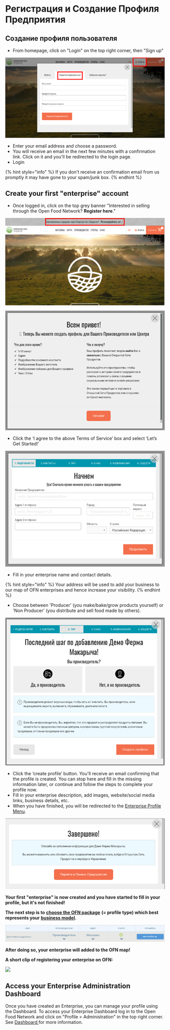 # Регистрация и Создание Профиля Предприятия

## Создание профиля пользователя

* From homepage, click on "Login" on the top right corner, then "Sign up" 

![](../.gitbook/assets/loginsetup.jpg)

* Enter your email address and choose a password.
* You will receive an email in the next few minutes with a confirmation link. Click on it and you'll be redirected to the login page.  
* Login

{% hint style="info" %}
If you don't receive an confirmation email from us promptly it may have gone to your spam/junk box.
{% endhint %}

## Create your first "enterprise" account

* Once logged in, click on the top grey banner "Interested in selling through the Open Food Network? **Register here**."

![](../.gitbook/assets/registerenterprise.jpg)

![](../.gitbook/assets/welcome1.jpg)

* Click the ‘I agree to the above Terms of Service’ box and select ‘Let’s Get Started!’

![](../.gitbook/assets/letsgetstarted.jpg)

* Fill in your enterprise name and contact details.

{% hint style="info" %}
Your address will be used to add your business to our map of OFN enterprises and hence increase your visibility.
{% endhint %}

* Choose between 'Producer' \(you make/bake/grow products yourself\) or 'Non Producer' \(you distribute and sell food made by others\).

![](../.gitbook/assets/laststep.jpg)

* Click the ‘create profile’ button.  You'll receive an email confirming that the profile is created. You can stop here and fill in the missing information later, or continue and follow the steps to complete your profile now. 
* Fill in your enterprise description, add images, website/social media links, business details, etc.
* When you have finished, you will be redirected to the [Enterprise Profile Menu](enterprise-profile/).

![](../.gitbook/assets/newregister.jpg)

**Your first "enterprise" is now created and you have started to fill in your profile, but it's not finished!**

**The next step is to** [**choose the OFN package**](enterprise-profile/package-types.md) **\(= profile type\) which best represents your** [**business model**](../your-quick-start-on-ofn-given-who-you-are.md)**.**

![](../.gitbook/assets/newchoose.jpg)

**After doing so, your enterprise will added to the OFN map!**

**A short clip of registering your enterprise on OFN:**

![](../.gitbook/assets/registration.gif)

## Access your Enterprise Administration Dashboard

Once you have created an Enterprise, you can manage your profile using the Dashboard. To access your Enterprise Dashboard log in to the Open Food Network and click on "Profile &gt; Administration" in the top right corner. See [Dashboard ](dashboard.md)for more information.

